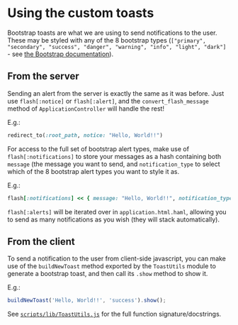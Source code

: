# Using the custom toasts
Bootstrap toasts are what we are using to send notifications to the user.
These may be styled with any of the 8 bootstrap types
(`["primary", "secondary", "success", "danger", "warning", "info", "light", "dark"]` -
see [the Bootstrap documentation](https://getbootstrap.com/docs/4.0/components/alerts/)).

## From the server
Sending an alert from the server is exactly the same as it was before.
Just use `flash[:notice]` or `flash[:alert]`, and the `convert_flash_message`
method of `ApplicationController` will handle the rest!

E.g.:
```ruby
redirect_to(:root_path, notice: "Hello, World!!")
```

For access to the full set of bootstrap alert types, make use of `flash[:notifications]`
to store your messages as a hash containing both `message` (the message you want
to send, and `notification_type` to select which of the 8 bootstrap alert types 
you want to style it as.

E.g.:
```ruby
flash[:notifications] << { message: "Hello, World!!", notification_type: "success" }
```

`flash[:alerts]` will be iterated over in `application.html.haml`, allowing you
to send as many notifications as you wish (they will stack automatically).

## From the client
To send a notification to the user from client-side javascript, you can make use
of the `buildNewToast` method exported by the `ToastUtils` module to generate a
bootstrap toast, and then call its `.show` method to show it.

E.g.:

```javascript
buildNewToast('Hello, World!!', 'success').show();
```

See [`scripts/lib/ToastUtils.js`](../app/packs/scripts/lib/ToastUtils.js) for
the full function signature/docstrings.
